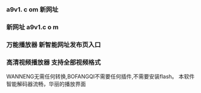 ### a9v1. c om 新网址
### 新网址 a9v1.c o m 
### 万能播放器 新智能网址发布页入口
### 高清视频播放器 支持全部视频格式

WANNENG无需任何转换,BOFANGQI不需要任何插件,不需要安装flash。 本软件智能解码器流畅，华丽的播放界面
